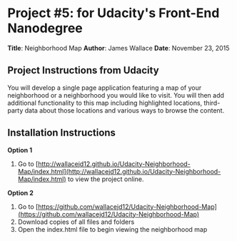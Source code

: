 # Project #5: for Udacity's Front-End Nanodegree

**Title**: Neighborhood Map
**Author**: James Wallace
**Date**: November 23, 2015

## Project Instructions from Udacity

You will develop a single page application featuring a map of your neighborhood or a neighborhood you would like to visit. You will then add additional functionality to this map including highlighted locations, third-party data about those locations and various ways to browse the content.

## Installation Instructions

**Option 1**

1. Go to [http://wallacejd12.github.io/Udacity-Neighborhood-Map/index.html](http://wallacejd12.github.io/Udacity-Neighborhood-Map/index.html) to view the project online.

**Option 2**

1. Go to [https://github.com/wallacejd12/Udacity-Neighborhood-Map](https://github.com/wallacejd12/Udacity-Neighborhood-Map)
2. Download copies of all files and folders
3. Open the index.html file to begin viewing the neighborhood map


